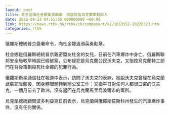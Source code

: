 ```yaml
---
layout: post
title: 普京追頒杜金娜英勇勳章　俄當局指烏克蘭策劃殺人
date: 2022-08-23 04:51:08.000000000 +08:00
link: https://news.rthk.hk/rthk/ch/component/k2/1663552-20220823.htm
categories: rthk
---
```


俄羅斯總統普京簽署命令，向杜金娜追頒英勇勳章。

杜金娜是俄羅斯總統普京親密盟友杜金的女兒，日前在汽車爆炸中身亡。俄羅斯聯邦安全局較早時說已經破案，公布疑犯是烏克蘭公民沃夫克，又指控烏克蘭特工部門在背後策劃殺死杜金娜的犯罪行為。

俄羅斯衛星通信社在報道中表示，訪問了沃夫克的表妹，她說沃夫克曾經在烏克蘭武裝部隊服役，因身體問題轉到辦公室工作；又指平日對任何人都很口密的沃夫克，一個月前去了歐洲，沒有返回在烏克蘭馬里烏波爾市的寓所。

烏克蘭總統顧問波多利亞克日前表示，烏克蘭與俄羅斯莫斯科州發生的汽車爆炸事件，沒有任何關係。

